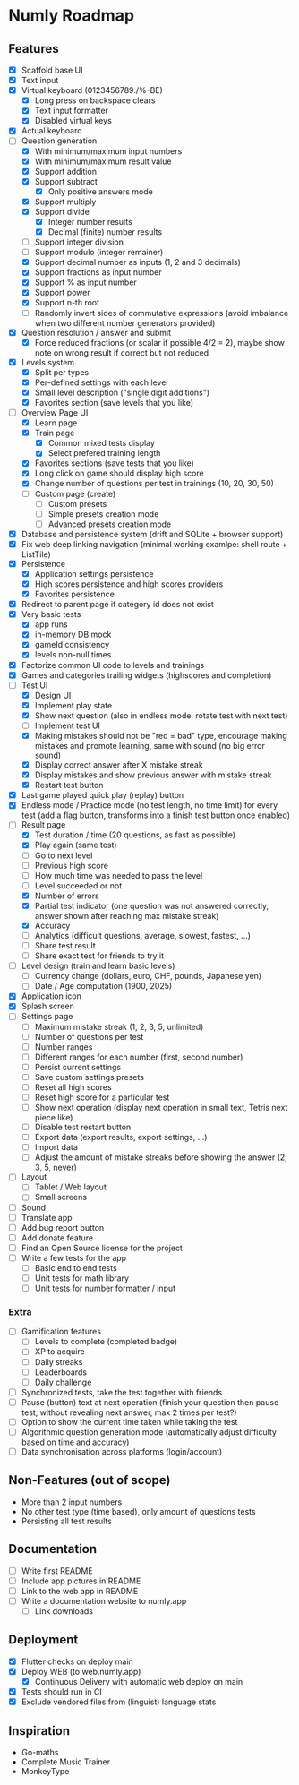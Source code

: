 # Numly Roadmap

## Features

- [X] Scaffold base UI
- [X] Text input
- [X] Virtual keyboard (0123456789./%-BE)
    - [X] Long press on backspace clears
    - [X] Text input formatter
    - [X] Disabled virtual keys
- [X] Actual keyboard
- [ ] Question generation
    - [X] With minimum/maximum input numbers
    - [X] With minimum/maximum result value
    - [X] Support addition
    - [X] Support subtract
        - [X] Only positive answers mode
    - [X] Support multiply
    - [X] Support divide
        - [X] Integer number results
        - [X] Decimal (finite) number results
    - [ ] Support integer division
    - [ ] Support modulo (integer remainer)
    - [X] Support decimal number as inputs (1, 2 and 3 decimals)
    - [X] Support fractions as input number
    - [X] Support % as input number
    - [X] Support power
    - [X] Support n-th root
    - [ ] Randomly invert sides of commutative expressions (avoid imbalance when two different number generators provided)
- [X] Question resolution / answer and submit
    - [X] Force reduced fractions (or scalar if possible 4/2 = 2), maybe show note on wrong result if correct but not reduced
- [X] Levels system
    - [X] Split per types
    - [X] Per-defined settings with each level
    - [X] Small level description ("single digit additions")
    - [X] Favorites section (save levels that you like)
- [ ] Overview Page UI
    - [X] Learn page
    - [X] Train page
        - [X] Common mixed tests display
        - [X] Select prefered training length
    - [X] Favorites sections (save tests that you like)
    - [X] Long click on game should display high score
    - [X] Change number of questions per test in trainings (10, 20, 30, 50)
    - [ ] Custom page (create)
        - [ ] Custom presets
        - [ ] Simple presets creation mode
        - [ ] Advanced presets creation mode
- [X] Database and persistence system (drift and SQLite + browser support)
- [X] Fix web deep linking navigation (minimal working examlpe: shell route + ListTile)
- [X] Persistence
    - [X] Application settings persistence
    - [X] High scores persistence and high scores providers
    - [X] Favorites persistence
- [X] Redirect to parent page if category id does not exist
- [X] Very basic tests
    - [X] app runs
    - [X] in-memory DB mock
    - [X] gameId consistency
    - [X] levels non-null times
- [X] Factorize common UI code to levels and trainings
- [X] Games and categories trailing widgets (highscores and completion)
- [ ] Test UI
    - [X] Design UI
    - [X] Implement play state
    - [X] Show next question (also in endless mode: rotate test with next test)
    - [ ] Implement test UI
    - [X] Making mistakes should not be "red = bad" type, encourage making mistakes and promote learning, same with sound (no big error sound)
    - [X] Display correct answer after X mistake streak
    - [X] Display mistakes and show previous answer with mistake streak
    - [X] Restart test button
- [X] Last game played quick play (replay) button
- [X] Endless mode / Practice mode (no test length, no time limit) for every test (add a flag button, transforms into a finish test button once enabled)
- [ ] Result page
    - [X] Test duration / time (20 questions, as fast as possible)
    - [X] Play again (same test)
    - [ ] Go to next level
    - [ ] Previous high score
    - [ ] How much time was needed to pass the level
    - [ ] Level succeeded or not
    - [X] Number of errors
    - [X] Partial test indicator (one question was not answered correctly, answer shown after reaching max mistake streak)
    - [X] Accuracy
    - [ ] Analytics (difficult questions, average, slowest, fastest, ...)
    - [ ] Share test result
    - [ ] Share exact test for friends to try it
- [ ] Level design (train and learn basic levels)
    - [ ] Currency change (dollars, euro, CHF, pounds, Japanese yen)
    - [ ] Date / Age computation (1900, 2025)
- [X] Application icon
- [X] Splash screen
- [ ] Settings page
    - [ ] Maximum mistake streak (1, 2, 3, 5, unlimited)
    - [ ] Number of questions per test
    - [ ] Number ranges
    - [ ] Different ranges for each number (first, second number)
    - [ ] Persist current settings
    - [ ] Save custom settings presets
    - [ ] Reset all high scores
    - [ ] Reset high score for a particular test
    - [ ] Show next operation (display next operation in small text, Tetris next piece like)
    - [ ] Disable test restart button
    - [ ] Export data (export results, export settings, ...)
    - [ ] Import data
    - [ ] Adjust the amount of mistake streaks before showing the answer (2, 3, 5, never)
- [ ] Layout
    - [ ] Tablet / Web layout
    - [ ] Small screens
- [ ] Sound
- [ ] Translate app
- [ ] Add bug report button
- [ ] Add donate feature
- [ ] Find an Open Source license for the project
- [ ] Write a few tests for the app
    - [ ] Basic end to end tests
    - [ ] Unit tests for math library
    - [ ] Unit tests for number formatter / input

### Extra

- [ ] Gamification features
    - [ ] Levels to complete (completed badge)
    - [ ] XP to acquire
    - [ ] Daily streaks
    - [ ] Leaderboards
    - [ ] Daily challenge
- [ ] Synchronized tests, take the test together with friends
- [ ] Pause (button) text at next operation (finish your question then pause test, without revealing next answer, max 2 times per test?)
- [ ] Option to show the current time taken while taking the test
- [ ] Algorithmic question generation mode (automatically adjust difficulty based on time and accuracy)
- [ ] Data synchronisation across platforms (login/account)

## Non-Features (out of scope)

- More than 2 input numbers
- No other test type (time based), only amount of questions tests
- Persisting all test results

## Documentation

- [ ] Write first README
- [ ] Include app pictures in README
- [ ] Link to the web app in README
- [ ] Write a documentation website to numly.app
    - [ ] Link downloads

## Deployment

- [X] Flutter checks on deploy main
- [X] Deploy WEB (to web.numly.app)
    - [X] Continuous Delivery with automatic web deploy on main
- [X] Tests should run in CI
- [X] Exclude vendored files from (linguist) language stats

## Inspiration

- Go-maths
- Complete Music Trainer
- MonkeyType
